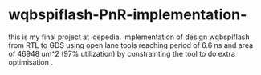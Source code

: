 # wqbspiflash-PnR-implementation-
this is my final project at icepedia. 
implementation of design wqbspiflash from RTL to GDS using open lane tools reaching period of 6.6 ns and area of  46948 um^2 (97% utilization)
by constrainting the tool to do extra optimisation .
